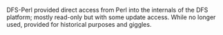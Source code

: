 DFS-Perl provided direct access from Perl into the internals of the DFS
platform; mostly read-only but with some update access. While no longer used,
provided for historical purposes and giggles.

